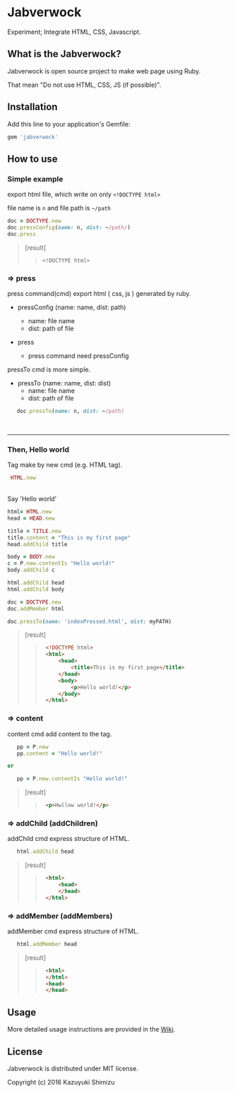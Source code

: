# Jabverwock
Experiment; Integrate HTML, CSS, Javascript.

## What is the Jabverwock?
Jabverwock is open source project to make web page using Ruby.

That mean "Do not use HTML, CSS, JS (if possible)".


## Installation

Add this line to your application's Gemfile:

```ruby
gem 'jabverwock'
```

## How to use

### Simple example

export html file, which write on only `<!DOCTYPE html>`

file name is `n` and file path is `~/path`

 ```ruby
 doc = DOCTYPE.new
 doc.pressConfig(name: n, dist: ~/path/)
 doc.press
 ```
> [result]
>>     <!DOCTYPE html>

### => press

press command(cmd) export html ( css,  js ) generated by ruby.


+ pressConfig (name: name, dist: path)
	+ 	name: file name
	+ dist: path of file

+ press
	+ press command need pressConfig


pressTo cmd is more simple.

+ pressTo (name: name, dist: dist)
	+ name: file name
	+ dist: path of file

 ```ruby
	doc.pressTo(name: n, dist: ~/path)
 ```

 <br>

---
### Then, Hello world

Tag make by new cmd (e.g. HTML tag).

 ```ruby
  HTML.new
 ```

<br>
Say 'Hello world'


```ruby
html= HTML.new
head = HEAD.new

title = TITLE.new
title.content = "This is my first page"
head.addChild title

body = BODY.new
c = P.new.contentIs "Hello world!"
body.addChild c

html.addChild head
html.addChild body

doc = DOCTYPE.new
doc.addMember html

doc.pressTo(name: 'indexPressed.html', dist: myPATH)

```

>[result]
>>```html
>>	<!DOCTYPE html>
>>	<html>
>>		<head>
>>			<title>This is my first page</title>
>>		</head>
>>		<body>
>>			<p>Hello world!</p>
>>		</body>
>>	</html>
>>```

### => content
content cmd add content to the tag.

 ```ruby
	pp = P.new
	pp.content = "Hello world!"

or

	pp = P.new.contentIs "Hello world!"

 ```
>[result]
>>```html
>>	<p>Hwllow world!</p>
>>```

### => addChild (addChildren)
addChild cmd express structure of HTML.

 ```ruby
	html.addChild head
 ```
>[result]
>>```html
>>	<html>
>>		<head>
>>		</head>
>>	</html>
>>```


### => addMember (addMembers)
addMember cmd express structure of HTML.
 ```ruby
	html.addMember head
 ```
>[result]
>>```html
>>	<html>
>>	</html>
>>	<head>
>>	</head>
>>```

## Usage
More detailed usage instructions are provided in the [Wiki](https://github.com/object-kazu/Jabverwock/wiki).

## License
Jabverwock is distributed under MIT license.

Copyright (c) 2016 Kazuyuki Shimizu
